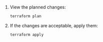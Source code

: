 1. View the planned changes:

   ```bash
   terraform plan
   ```

1. If the changes are acceptable, apply them:

   ```bash
   terraform apply
   ```
